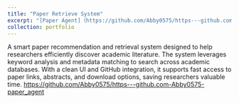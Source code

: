 ```yaml
---
title: "Paper Retrieve System"
excerpt: "[Paper Agent]（https://github.com/Abby0575/https---github.com-Abby0575-paper_agent）<br/><img src='/images/500x300.png'>"
collection: portfolio
---
```


A smart paper recommendation and retrieval system designed to help researchers efficiently discover academic literature.
The system leverages keyword analysis and metadata matching to search across academic databases. With a clean UI and GitHub integration, it supports fast access to paper links, abstracts, and download options, saving researchers valuable time.
https://github.com/Abby0575/https---github.com-Abby0575-paper_agent
